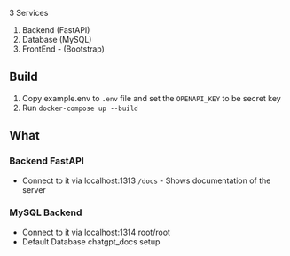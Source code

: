 3 Services
1. Backend (FastAPI)
2. Database (MySQL)
3. FrontEnd - (Bootstrap)

## Build
1. Copy example.env to `.env` file and set the `OPENAPI_KEY` to be secret key
1. Run `docker-compose up --build`


## What


### Backend FastAPI
- Connect to it via localhost:1313
`/docs` - Shows documentation of the server

### MySQL Backend
- Connect to it via localhost:1314 root/root
- Default Database chatgpt_docs setup

